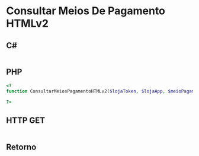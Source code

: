 Consultar Meios De Pagamento HTMLv2
===================================

C#
---

```C#
```

PHP
---

```PHP
<?
function ConsultarMeiosPagamentoHTMLv2($lojaToken, $lojaApp, $meioPagamento) {

?>

```

HTTP GET
--------

```
```

Retorno
-------

```

```